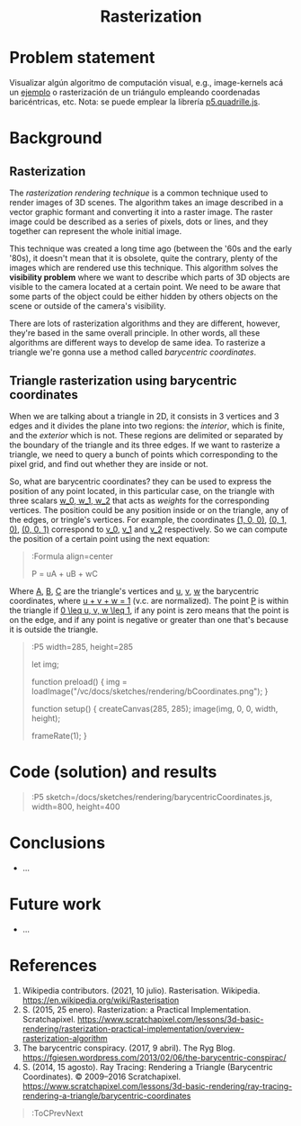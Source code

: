 <div align="center">
  <h1>
    Rasterization
  </h1>
</div>

# Problem statement
Visualizar algún algoritmo de computación visual, e.g., image-kernels acá un [ejemplo](https://setosa.io/ev/image-kernels/) o rasterización de un triángulo empleando coordenadas baricéntricas, etc. Nota: se puede emplear la librería [p5.quadrille.js](https://objetos.github.io/p5.quadrille.js/).

# Background

## Rasterization
The *rasterization rendering technique* is a common technique used to render images of 3D scenes. The algorithm takes an image described in a vector graphic formant and converting it into a raster image. The raster image could be described as a series of pixels, dots or lines, and they together can represent the whole initial image.

This technique was created a long time ago (between the '60s and the early '80s), it doesn't mean that it is obsolete, quite the contrary, plenty of the images which are rendered use this technique. This algorithm solves the **visibility problem** where we want to describe which parts of 3D objects are visible to the camera located at a certain point. We need to be aware that some parts of the object could be either hidden by others objects on the scene or outside of the camera's visibility.

There are lots of rasterization algorithms and they are different, however, they're based in the same overall principle. In other words, all these algorithms are different ways to develop de same idea. To rasterize a triangle we're gonna use a method called *barycentric coordinates*.

## Triangle rasterization using barycentric coordinates
When we are talking about a  triangle in 2D, it consists in 3 vertices and 3 edges and it divides the plane into two regions: the *interior*, which is finite, and the *exterior* which is not. These regions are delimited or separated by the boundary of the triangle and its three edges. If we want to rasterize a triangle, we need to query a bunch of points which corresponding to the pixel grid, and find out whether they are inside or not.

So, what are barycentric coordinates? they can be used to express the position of any point located, in this particular case, on the triangle with three scalars [w_0, w_1, w_2](:Formula) that acts as *weights* for the corresponding vertices. The position could be any position inside or on the triangle, any of the edges, or tringle's vertices. For example, the coordinates [(1, 0, 0)](:Formula), [(0, 1, 0)](:Formula), [(0, 0, 1)](:Formula) correspond to [v_0](:Formula), [v_1](:Formula) and [v_2](:Formula) respectively. So we can compute the position of a certain point using the next equation:

> :Formula align=center
> 
> P = uA + uB + wC

Where [A](:Formula), [B](:Formula), [C](:Formula) are the triangle's vertices and [u](:Formula), [v](:Formula), [w](:Formula) the barycentric coordinates, where [u + v + w = 1](:Formula) (v.c. are normalized). The point [P](:Formula) is within the triangle if [0 \leq u, v, w \leq 1](:Formula), if any point is zero means that the point is on the edge, and if any point is negative or greater than one that's because it is outside the triangle.

>:P5 width=285, height=285
>
> let img;
>
> function preload() {
>   img = loadImage("/vc/docs/sketches/rendering/bCoordinates.png");
> }
>
> function setup() {
>   createCanvas(285, 285);
>   image(img, 0, 0, width, height);
>
>   frameRate(1);
> }

# Code (solution) and results

> :P5 sketch=/docs/sketches/rendering/barycentricCoordinates.js, width=800, height=400

# Conclusions
+ ...

# Future work
+ ...

# References
1. Wikipedia contributors. (2021, 10 julio). Rasterisation. Wikipedia. https://en.wikipedia.org/wiki/Rasterisation
2. S. (2015, 25 enero). Rasterization: a Practical Implementation. Scratchapixel. https://www.scratchapixel.com/lessons/3d-basic-rendering/rasterization-practical-implementation/overview-rasterization-algorithm 
3. The barycentric conspiracy. (2017, 9 abril). The Ryg Blog. https://fgiesen.wordpress.com/2013/02/06/the-barycentric-conspirac/
4. S. (2014, 15 agosto). Ray Tracing: Rendering a Triangle (Barycentric Coordinates). © 2009–2016 Scratchapixel. https://www.scratchapixel.com/lessons/3d-basic-rendering/ray-tracing-rendering-a-triangle/barycentric-coordinates

> :ToCPrevNext
